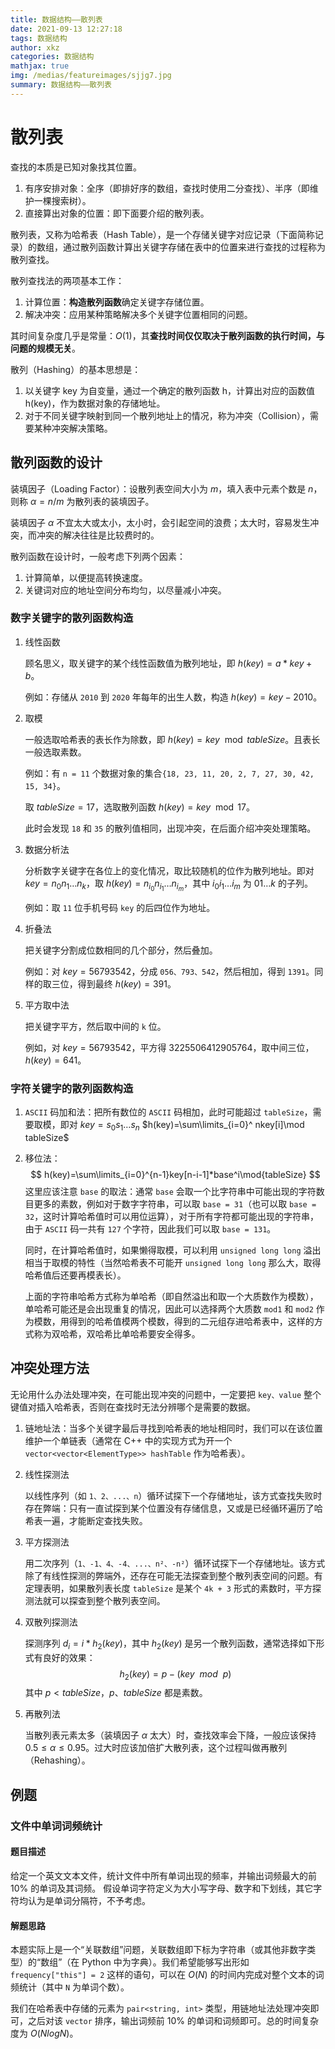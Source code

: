 ```yaml
---
title: 数据结构——散列表
date: 2021-09-13 12:27:18
tags: 数据结构
author: xkz
categories: 数据结构
mathjax: true
img: /medias/featureimages/sjjg7.jpg
summary: 数据结构——散列表
---
```


# 散列表

查找的本质是已知对象找其位置。

1. 有序安排对象：全序（即排好序的数组，查找时使用二分查找）、半序（即维护一棵搜索树）。
2. 直接算出对象的位置：即下面要介绍的散列表。

散列表，又称为哈希表（Hash Table），是一个存储关键字对应记录（下面简称记录）的数组，通过散列函数计算出关键字存储在表中的位置来进行查找的过程称为散列查找。

散列查找法的两项基本工作：

1. 计算位置：**构造散列函数**确定关键字存储位置。
2. 解决冲突：应用某种策略解决多个关键字位置相同的问题。

其时间复杂度几乎是常量：$O(1)$，其**查找时间仅仅取决于散列函数的执行时间，与问题的规模无关**。

散列（Hashing）的基本思想是：

1. 以关键字 key 为自变量，通过一个确定的散列函数 h，计算出对应的函数值 h(key)，作为数据对象的存储地址。
2. 对于不同关键字映射到同一个散列地址上的情况，称为冲突（Collision），需要某种冲突解决策略。

## 散列函数的设计

装填因子（Loading Factor）：设散列表空间大小为 $m$，填入表中元素个数是 $n$，则称 $\alpha=n/m$ 为散列表的装填因子。

装填因子 $\alpha$ 不宜太大或太小，太小时，会引起空间的浪费；太大时，容易发生冲突，而冲突的解决往往是比较费时的。

散列函数在设计时，一般考虑下列两个因素：

1. 计算简单，以便提高转换速度。
2. 关键词对应的地址空间分布均匀，以尽量减小冲突。

### 数字关键字的散列函数构造

1. 线性函数

	顾名思义，取关键字的某个线性函数值为散列地址，即 $h(key)=a* key+b$。

	例如：存储从 `2010` 到 `2020` 年每年的出生人数，构造 $h(key)=key-2010$。

2. 取模

	一般选取哈希表的表长作为除数，即 $h(key)=key\mod tableSize$。且表长一般选取素数。

	例如：有 `n = 11` 个数据对象的集合`{18, 23, 11, 20, 2, 7, 27, 30, 42, 15, 34}`。

	取 $tableSize=17$，选取散列函数 $h(key)=key \mod 17$。

	此时会发现 `18` 和 `35` 的散列值相同，出现冲突，在后面介绍冲突处理策略。

3. 数据分析法

	分析数字关键字在各位上的变化情况，取比较随机的位作为散列地址。即对 $key=n_0n_1\dots n_k$，取 $h(key)=n_{i_0}n_{i_1}\dots n_{i_m}$，其中 $i_0i_1\dots i_m$ 为 $01\dots k$ 的子列。

	例如：取 `11` 位手机号码 `key` 的后四位作为地址。

4. 折叠法

	把关键字分割成位数相同的几个部分，然后叠加。

	例如：对 $key=56793542$，分成 `056、793、542`，然后相加，得到 `1391`。同样的取三位，得到最终 $h(key)=391$。

5. 平方取中法

	把关键字平方，然后取中间的 `k` 位。

	例如，对 $key=56793542$，平方得 $3225506412905764$，取中间三位，$h(key)=641$。

### 字符关键字的散列函数构造

1. `ASCII` 码加和法：把所有数位的 `ASCII` 码相加，此时可能超过 `tableSize`，需要取模，即对 $key=s_0s_1\dots s_n$ $h(key)=\sum\limits_{i=0}^ nkey[i]\mod tableSize$

2. 移位法：
	$$
	h(key)=\sum\limits_{i=0}^{n-1}key[n-i-1]*base^i\mod{tableSize}
	$$
	这里应该注意 `base` 的取法：通常 `base` 会取一个比字符串中可能出现的字符数目更多的素数，例如对于数字字符串，可以取 `base = 31`（也可以取 `base = 32`，这时计算哈希值时可以用位运算），对于所有字符都可能出现的字符串，由于 `ASCII` 码一共有 `127` 个字符，因此我们可以取 `base = 131`。

	同时，在计算哈希值时，如果懒得取模，可以利用 `unsigned long long` 溢出相当于取模的特性（当然哈希表不可能开 `unsigned long long` 那么大，取得哈希值后还要再模表长）。

	上面的字符串哈希方式称为单哈希（即自然溢出和取一个大质数作为模数），单哈希可能还是会出现重复的情况，因此可以选择两个大质数 `mod1` 和 `mod2` 作为模数，用得到的哈希值模两个模数，得到的二元组存进哈希表中，这样的方式称为双哈希，双哈希比单哈希要安全得多。

## 冲突处理方法

无论用什么办法处理冲突，在可能出现冲突的问题中，一定要把 `key、value` 整个键值对插入哈希表，否则在查找时无法分辨哪个是需要的数据。

1. 链地址法：当多个关键字最后寻找到哈希表的地址相同时，我们可以在该位置维护一个单链表（通常在 C++ 中的实现方式为开一个 `vector<vector<ElementType>> hashTable` 作为哈希表）。

2. 线性探测法

	以线性序列（如 `1、2、...、n`）循环试探下一个存储地址，该方式查找失败时存在弊端：只有一直试探到某个位置没有存储信息，又或是已经循环遍历了哈希表一遍，才能断定查找失败。

3. 平方探测法

	用二次序列（`1、-1、4、-4、...、n²、-n²`）循环试探下一个存储地址。该方式除了有线性探测的弊端外，还存在可能无法探查到整个散列表空间的问题。有定理表明，如果散列表长度 `tableSize` 是某个 `4k + 3` 形式的素数时，平方探测法就可以探查到整个散列表空间。

4. 双散列探测法

	探测序列 $d_i=i*h_2(key)$，其中 $h_2(key)$ 是另一个散列函数，通常选择如下形式有良好的效果：
	$$
	h_2(key)=p-(key\:\:mod \:\:{p})
	$$
	其中 $p<tableSize$，$p、tableSize$ 都是素数。

5. 再散列法

	当散列表元素太多（装填因子 $\alpha$ 太大）时，查找效率会下降，一般应该保持 $0.5\le \alpha\le 0.95$。过大时应该加倍扩大散列表，这个过程叫做再散列（Rehashing）。

## 例题

### 文件中单词词频统计

#### 题目描述

给定一个英文文本文件，统计文件中所有单词出现的频率，并输出词频最大的前 10% 的单词及其词频。
假设单词字符定义为大小写字母、数字和下划线，其它字符均认为是单词分隔符，不予考虑。

#### 解题思路

本题实际上是一个“关联数组”问题，关联数组即下标为字符串（或其他非数字类型）的“数组”（在 Python 中为字典）。我们希望能够写出形如 `frequency["this"] = 2` 这样的语句，可以在 $O(N)$ 的时间内完成对整个文本的词频统计（其中 `N` 为单词个数）。

我们在哈希表中存储的元素为 `pair<string, int>` 类型，用链地址法处理冲突即可，之后对该 `vector` 排序，输出词频前 10% 的单词和词频即可。总的时间复杂度为 $O(NlogN)$。


